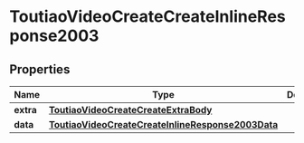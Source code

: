 # ToutiaoVideoCreateCreateInlineResponse2003

## Properties
Name | Type | Description | Notes
------------ | ------------- | ------------- | -------------
**extra** | [**ToutiaoVideoCreateCreateExtraBody**](ToutiaoVideoCreateCreateExtraBody.md) |  |  [optional]
**data** | [**ToutiaoVideoCreateCreateInlineResponse2003Data**](ToutiaoVideoCreateCreateInlineResponse2003Data.md) |  |  [optional]
